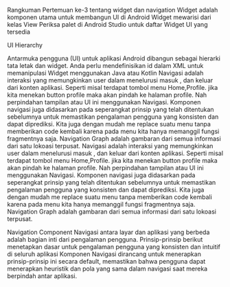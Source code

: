 Rangkuman Pertemuan ke-3
tentang widget dan navigation
  Widget adalah komponen utama untuk membangun UI di Android
  Widget mewarisi dari kelas View
  Periksa palet di Android Studio untuk daftar Widget UI yang tersedia
  
  UI Hierarchy
  
Antarmuka pengguna (UI) untuk aplikasi Android dibangun sebagai hierarki tata letak dan widget.
Anda perlu mendefinisikan id dalam XML untuk memanipulasi Widget menggunakan Java atau Kotlin
Navigasi adalah interaksi yang memungkinkan user dalam menelurusi masuk , 
dan keluar dari konten aplikasi. 
Seperti misal terdapat tombol menu Home,Profile. 
jika kita menekan button profile maka akan pindah ke halaman profile. 
Nah perpindahan tampilan atau UI ini menggunakan Navigasi.
Komponen navigasi juga didasarkan pada seperangkat prinsip yang telah ditentukan sebelumnya untuk memastikan pengalaman pengguna yang konsisten dan dapat diprediksi.
Kita juga dengan mudah me replace suatu menu tanpa memberikan code kembali karena pada menu kita hanya memanggil fungsi fragmentnya saja. 
Navigation Graph adalah gambaran dari semua informasi dari satu lokoasi terpusat.
Navigasi adalah interaksi yang memungkinkan user dalam menelurusi masuk , dan keluar dari konten aplikasi. 
Seperti misal terdapat tombol menu Home,Profile. jika kita menekan button profile maka akan pindah ke halaman profile. 
Nah perpindahan tampilan atau UI ini menggunakan Navigasi. Komponen navigasi juga didasarkan pada seperangkat prinsip yang telah ditentukan sebelumnya untuk memastikan pengalaman pengguna yang konsisten dan dapat diprediksi. 
Kita juga dengan mudah me replace suatu menu tanpa memberikan code kembali karena pada menu kita hanya memanggil fungsi fragmentnya saja. 
Navigation Graph adalah gambaran dari semua informasi dari satu lokoasi terpusat.

Navigation Component
Navigasi antara layar dan aplikasi yang berbeda adalah bagian inti dari pengalaman pengguna. 
Prinsip-prinsip berikut menetapkan dasar untuk pengalaman pengguna yang konsisten dan intuitif di seluruh aplikasi
Komponen Navigasi dirancang untuk menerapkan prinsip-prinsip ini secara default, 
memastikan bahwa pengguna dapat menerapkan heuristik dan pola yang sama dalam navigasi saat mereka berpindah antar aplikasi.
